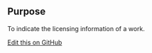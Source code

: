 ## Purpose

To indicate the licensing information of a work.

[Edit this on GitHub](https://github.com/wellcomecollection/wellcomecollection.org/edit/master/common/views/components/License/README.md)

